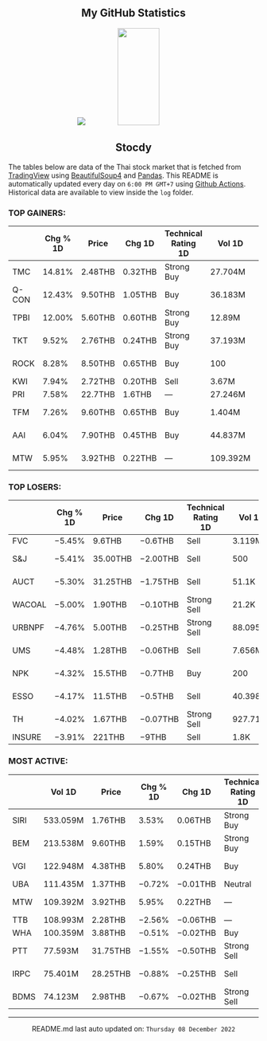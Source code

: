 <div align="center">

## My GitHub Statistics
<img src="https://github-readme-streak-stats.herokuapp.com/?user=nopnopwei&theme=black-ice&hide_border=true&stroke=0000&background=0D1117&ring=FFE573&fire=FF8623&currStreakLabel=FF8623" />
<img width="41%" height="195px" src="https://github-readme-stats.vercel.app/api/top-langs/?username=nopnopwei&layout=compact&hide_border=true&title_color=FEE473&text_color=FFFFFF&bg_color=0d1117" />
    
## Stocdy
<div align="left">

The tables below are data of the Thai stock market that is fetched from [TradingView](https://www.tradingview.com/markets/stocks-thailand/market-movers-all-stocks/) using [BeautifulSoup4](https://www.crummy.com/software/BeautifulSoup/bs4/doc/) and [Pandas](https://pandas.pydata.org). This README is automatically updated every day on `6:00 PM GMT+7` using [Github Actions](https://www.tradingview.com/markets/stocks-thailand/market-movers-all-stocks/). Historical data are available to view inside the `log` folder.
### TOP GAINERS:
|       | Chg % 1D   | Price   | Chg 1D   | Technical Rating 1D   | Vol 1D   | Volume * Price 1D   | Market cap   | P/E(TTM)   | EPS(TTM)   | Sector                 | Sector Chg % 1D   |
|-------|------------|---------|----------|-----------------------|----------|---------------------|--------------|------------|------------|------------------------|-------------------|
| TMC   | 14.81%     | 2.48THB | 0.32THB  | Strong Buy            | 27.704M  | 68.706M             | 990.951MTHB  | 14.32      | 0.15THB    | Producer Manufacturing | +0.71%            |
| Q-CON | 12.43%     | 9.50THB | 1.05THB  | Buy                   | 36.183M  | 343.734M            | 3.38BTHB     | 15.53      | 0.54THB    | Non-Energy Minerals    | +0.71%            |
| TPBI  | 12.00%     | 5.60THB | 0.60THB  | Strong Buy            | 12.89M   | 72.182M             | 2.084BTHB    | 12.41      | 0.40THB    | Process Industries     | −0.08%            |
| TKT   | 9.52%      | 2.76THB | 0.24THB  | Strong Buy            | 37.193M  | 102.652M            | 599.206MTHB  | 18.72      | 0.14THB    | Producer Manufacturing | +0.71%            |
| ROCK  | 8.28%      | 8.50THB | 0.65THB  | Buy                   | 100      | 850                 | 157MTHB      | —          | −0.80THB   | Producer Manufacturing | +0.71%            |
| KWI   | 7.94%      | 2.72THB | 0.20THB  | Sell                  | 3.67M    | 9.981M              | 5.152BTHB    | —          | −0.08THB   | Finance                | +0.06%            |
| PRI   | 7.58%      | 22.7THB | 1.6THB   | —                     | 27.246M  | 618.488M            | 6.752BTHB    | —          | —          | Finance                | +0.06%            |
| TFM   | 7.26%      | 9.60THB | 0.65THB  | Buy                   | 1.404M   | 13.477M             | 4.475BTHB    | 33.88      | 0.26THB    | Process Industries     | −0.08%            |
| AAI   | 6.04%      | 7.90THB | 0.45THB  | Buy                   | 44.837M  | 354.213M            | —            | —          | —          | Consumer Non-Durables  | −0.22%            |
| MTW   | 5.95%      | 3.92THB | 0.22THB  | —                     | 109.392M | 428.817M            | 1.247BTHB    | —          | —          | Consumer Non-Durables  | −0.22%            |
### TOP LOSERS:
|         | Chg % 1D   | Price    | Chg 1D   | Technical Rating 1D   | Vol 1D   | Volume * Price 1D   | Market cap   | P/E(TTM)   | EPS(TTM)   | Sector                 | Sector Chg % 1D   |
|---------|------------|----------|----------|-----------------------|----------|---------------------|--------------|------------|------------|------------------------|-------------------|
| FVC     | −5.45%     | 9.6THB   | −0.6THB  | Sell                  | 3.119M   | 29.787M             | 5.555BTHB    | 23.31      | 0.43THB    | Retail Trade           | −0.12%            |
| S&amp;J | −5.41%     | 35.00THB | −2.00THB | Sell                  | 500      | 17.5K               | 4.44BTHB     | 54.26      | 0.68THB    | Consumer Non-Durables  | −0.22%            |
| AUCT    | −5.30%     | 31.25THB | −1.75THB | Sell                  | 51.1K    | 1.597M              | 4.685BTHB    | 10.25      | 3.22THB    | Consumer Non-Durables  | −0.22%            |
| WACOAL  | −5.00%     | 1.90THB  | −0.10THB | Strong Sell           | 21.2K    | 40.28K              | 2.29BTHB     | —          | −0.01THB   | Energy Minerals        | −1.52%            |
| URBNPF  | −4.76%     | 5.00THB  | −0.25THB | Strong Sell           | 88.095K  | 440.475K            | 1.283BTHB    | 34.49      | 0.15THB    | Consumer Non-Durables  | −0.22%            |
| UMS     | −4.48%     | 1.28THB  | −0.06THB | Sell                  | 7.656M   | 9.8M                | 757.291MTHB  | 18.01      | 0.07THB    | Producer Manufacturing | +0.71%            |
| NPK     | −4.32%     | 15.5THB  | −0.7THB  | Buy                   | 200      | 3.1K                | 162MTHB      | —          | −3.67THB   | Consumer Non-Durables  | −0.22%            |
| ESSO    | −4.17%     | 11.5THB  | −0.5THB  | Sell                  | 40.398M  | 464.58M             | 41.53BTHB    | 3.51       | 3.42THB    | Energy Minerals        | −1.52%            |
| TH      | −4.02%     | 1.67THB  | −0.07THB | Strong Sell           | 927.711K | 1.549M              | 1.116BTHB    | 54.72      | 0.03THB    | Finance                | +0.06%            |
| INSURE  | −3.91%     | 221THB   | −9THB    | Sell                  | 1.8K     | 397.8K              | 2.3BTHB      | 3.04       | 75.55THB   | Finance                | +0.06%            |
### MOST ACTIVE:
|      | Vol 1D   | Price    | Chg % 1D   | Chg 1D   | Technical Rating 1D   | Volume * Price 1D   | Market cap   | P/E(TTM)   | EPS(TTM)   | Sector                | Sector Chg % 1D   |
|------|----------|----------|------------|----------|-----------------------|---------------------|--------------|------------|------------|-----------------------|-------------------|
| SIRI | 533.059M | 1.76THB  | 3.53%      | 0.06THB  | Strong Buy            | 938.184M            | 25.306BTHB   | 10.22      | 0.17THB    | Finance               | +0.06%            |
| BEM  | 213.538M | 9.60THB  | 1.59%      | 0.15THB  | Strong Buy            | 2.05B               | 144.443BTHB  | 64.81      | 0.15THB    | Transportation        | −0.14%            |
| VGI  | 122.948M | 4.38THB  | 5.80%      | 0.24THB  | Buy                   | 538.512M            | 46.345BTHB   | —          | −0.01THB   | Commercial Services   | +1.89%            |
| UBA  | 111.435M | 1.37THB  | −0.72%     | −0.01THB | Neutral               | 152.666M            | 133.34BTHB   | 10.21      | 0.14THB    | Finance               | +0.06%            |
| MTW  | 109.392M | 3.92THB  | 5.95%      | 0.22THB  | —                     | 428.817M            | 1.247BTHB    | —          | —          | Consumer Non-Durables | −0.22%            |
| TTB  | 108.993M | 2.28THB  | −2.56%     | −0.06THB | —                     | 248.504M            | —            | —          | —          | —                     | -                 |
| WHA  | 100.359M | 3.88THB  | −0.51%     | −0.02THB | Buy                   | 389.395M            | 58.293BTHB   | 18.00      | 0.22THB    | Transportation        | −0.14%            |
| PTT  | 77.593M  | 31.75THB | −1.55%     | −0.50THB | Strong Sell           | 2.464B              | 921.157BTHB  | 9.12       | 3.54THB    | Energy Minerals       | −1.52%            |
| IRPC | 75.401M  | 28.25THB | −0.88%     | −0.25THB | Sell                  | 2.13B               | 452.922BTHB  | 37.34      | 0.76THB    | Health Services       | −0.90%            |
| BDMS | 74.123M  | 2.98THB  | −0.67%     | −0.02THB | Strong Sell           | 220.888M            | 61.232BTHB   | 12.30      | 0.24THB    | Energy Minerals       | −1.52%            |
<hr>
<div align="center">

README.md last auto updated on: `Thursday 08 December 2022`
<br>
</div>
    